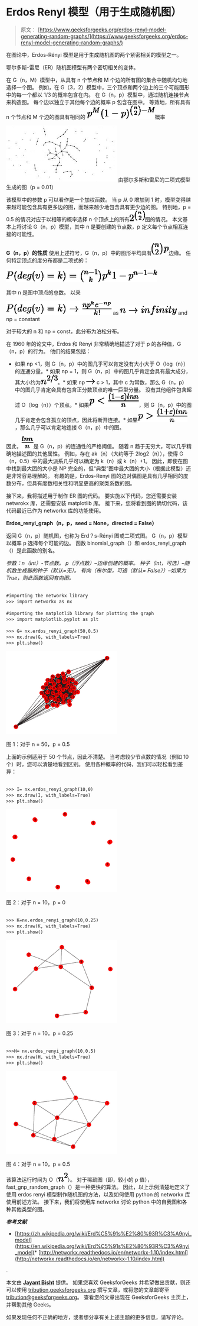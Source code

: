 # Erdos Renyl 模型（用于生成随机图）

> 原文： [https://www.geeksforgeeks.org/erdos-renyl-model-generating-random-graphs/](https://www.geeksforgeeks.org/erdos-renyl-model-generating-random-graphs/)

在图论中，Erdos-Rényi 模型是用于生成随机图的两个紧密相关的模型之一。

鄂尔多斯-雷尼（ER）随机图模型有两个密切相关的变体。

在 G（n，M）模型中，从具有 n 个节点和 M 个边的所有图的集合中随机均匀地选择一个图。 例如，在 G（3，2）模型中，三个顶点和两个边上的三个可能图形中的每一个都以 1/3 的概率包含在内。
在 G（n，p）模型中，通过随机连接节点来构造图。 每个边以独立于其他每个边的概率 p 包含在图中。 等效地，所有具有 n 个节点和 M 个边的图具有相同的
![ p^M (1-p)^\binom{n}{2}-M  ](img/5364ad2e2fc6846fbff763dbfd8cbeea.png "Rendered by QuickLaTeX.com")概率

![](img/2a5575220a53015fc6ba2f414ad66f07.png)
由鄂尔多斯和雷尼的二项式模型生成的图（p = 0.01）

该模型中的参数 p 可以看作是一个加权函数。 当 p 从 0 增加到 1 时，模型变得越来越可能包含具有更多边的图，而越来越少地包含具有更少边的图。 特别地，p = 0.5 的情况对应于以相等的概率选择 n 个顶点上的所有![2^{\binom{n}{2}}](img/b1f9cd091a01a90bc6eb2fc41ec721cb.png "Rendered by QuickLaTeX.com")图的情况。
本文基本上将讨论 G（n，p）模型，其中 n 是要创建的节点数，p 定义每个节点相互连接的可能性。

**G（n，p）的性质**
使用上述符号，G（n，p）中的图形平均具有![{\binom{n}{2}}p](img/b67c8689a4825f5fb9a335d18384500e.png "Rendered by QuickLaTeX.com")边缘。 任何特定顶点的度分布都是二项式的：

![P(deg(v)=k)=\binom{n-1}{k}{p^k}{1-p^{n-1-k}}](img/c7d3d1e53413eeb7b694c6afed8ceed0.png "Rendered by QuickLaTeX.com")

其中 n 是图中顶点的总数。 以来

![P(deg(v)=k)\rightarrow\frac{{np^k}{e^{-np}}}{k!}](img/68ae2bb3331b5e4462cc0b15c2b06cd1.png "Rendered by QuickLaTeX.com") as ![n\rightarrow infinity](img/eeeb68a32da92e7a01546d98c60d20b4.png "Rendered by QuickLaTeX.com") and np = constant

对于较大的 n 和 np = const，此分布为泊松分布。

在 1960 年的论文中，Erdos 和 Rényi 非常精确地描述了对于 p 的各种值，G（n，p）的行为。 他们的结果包括：

*   如果 np <1，则 G（n，p）中的图几乎可以肯定没有大小大于 O（log（n））的连通分量。*   如果 np = 1，则 G（n，p）中的图几乎肯定会具有最大成分，其大小约为![n^{2/3}](img/f171997a0c69ca0826bb638c5427bd68.png "Rendered by QuickLaTeX.com")。*   如果 np ![\rightarrow ](img/30342989463980679b643419196fa4ee.png "Rendered by QuickLaTeX.com") c > 1，其中 c 为常数，那么 G（n，p）中的图几乎肯定会具有包含正分数顶点的唯一巨型分量。 没有其他组件包含超过 O（log（n））个顶点。*   如果![p<\frac{(1-\varepsilon )ln n}{n} ](img/5653012c2e039d55f749e153b811b3dd.png "Rendered by QuickLaTeX.com")，则 G（n，p）中的图几乎肯定会包含孤立的顶点，因此将断开连接。*   如果![p>\frac{(1+\varepsilon )ln n}{n} ](img/83062c0f1dc1ba0b5ef622c3778e03e3.png "Rendered by QuickLaTeX.com")，那么几乎可以肯定地连接 G（n，p）中的图。

因此，![\frac{ln n}{n}](img/464544acf9c8a9bea3e3c976aa8b4ad2.png "Rendered by QuickLaTeX.com")是 G（n，p）的连通性的严格阈值。
随着 n 趋于无穷大，可以几乎精确地描述图的其他属性。 例如，存在 ak（n）（大约等于 2log2（n）），使得 G（n，0.5）中的最大派系几乎可以确定为 k（n）或 k（n）+1。
因此，即使在图中找到最大团的大小是 NP 完全的，但“典型”图中最大团的大小（根据此模型）还是非常容易理解的。 有趣的是，Erdos-Renyi 图的边对偶图是具有几乎相同的度数分布，但具有度数相关性和明显更高的聚类系数的图。

接下来，我将描述用于制作 ER 图的代码。 要实施以下代码，您还需要安装 netwrokx 库，还需要安装 matplotlib 库。 接下来，您将看到图的确切代码，该代码最近已作为 networkx 库的功能使用。

**Erdos_renyi_graph（n，p，seed = None，directed = False）**

返回 G（n，p）随机图，也称为 Erd？s-Rényi 图或二项式图。
G（n，p）模型以概率 p 选择每个可能的边。
函数 binomial_graph（）和 erdos_renyi_graph（）是此函数的别名。

*参数：n（int）-节点数。
p（浮点数）–边缘创建的概率。
种子（int，可选）–随机数生成器的种子（默认=无）。
有向（布尔型，可选（默认= False））–如果为 True，则此函数返回有向图。*

```

#importing the networkx library 
>>> import networkx as nx 

#importing the matplotlib library for plotting the graph 
>>> import matplotlib.pyplot as plt 

>>> G= nx.erdos_renyi_graph(50,0.5) 
>>> nx.draw(G, with_labels=True) 
>>> plt.show() 

```

![](img/6d6915658bf87ef07de7bf56396d9344.png)

图 1：对于 n = 50，p = 0.5

上面的示例适用于 50 个节点，因此不清楚。
当考虑较少节点数的情况（例如 10 个）时，您可以清楚地看到区别。
使用各种概率的代码，我们可以轻松看到差异：

```

>>> I= nx.erdos_renyi_graph(10,0) 
>>> nx.draw(I, with_labels=True) 
>>> plt.show() 

```

![](img/fd423782cd0f8d6eea2b81cc19b111da.png)

图 2：对于 n = 10，p = 0

```

>>> K=nx.erdos_renyi_graph(10,0.25) 
>>> nx.draw(K, with_labels=True) 
>>> plt.show() 

```

![](img/9167ee07ef1b276c2be27ba28fb111ce.png)

图 3：对于 n = 10，p = 0.25

```

>>>H= nx.erdos_renyi_graph(10,0.5) 
>>> nx.draw(H, with_labels=True) 
>>> plt.show() 

```

![](img/52023510309918e64ee144226972b48d.png)

图 4：对于 n = 10，p = 0.5

该算法运行时间为 O（![n^2](img/bc310b612b5fbf7a1964db0ae906a889.png "Rendered by QuickLaTeX.com")）。 对于稀疏图（即，较小的 p 值），fast_gnp_random_graph（）是一种更快的算法。
因此，以上示例清楚地定义了使用 erdos renyi 模型制作随机图的方法，以及如何使用 python 的 networkx 库使用前述方法。
接下来，我们将使用库 networkx 讨论 python 中的自我图和各种其他类型的图。

***参考文献***

*   [https://zh.wikipedia.org/wiki/Erd%C5%91s%E2%80%93R%C3%A9nyi_model](https://en.wikipedia.org/wiki/Erd%C5%91s%E2%80%93R%C3%A9nyi_model)*   [http://networkx.readthedocs.io/en/networkx-1.10/index.html](http://networkx.readthedocs.io/en/networkx-1.10/index.html)

.

本文由 **[Jayant Bisht](https://in.linkedin.com/in/jayant-bisht-978085114)** 提供。 如果您喜欢 GeeksforGeeks 并希望做出贡献，则还可以使用 [tribution.geeksforgeeks.org](http://www.contribute.geeksforgeeks.org) 撰写文章，或将您的文章邮寄至 tribution@geeksforgeeks.org。 查看您的文章出现在 GeeksforGeeks 主页上，并帮助其他 Geeks。

如果发现任何不正确的地方，或者想分享有关上述主题的更多信息，请写评论。


